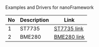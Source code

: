 Examples and Drivers for nanoFramework


No | Description | Link
------------ | ------------- | -------------
1 | ST7735  |[ST7735 link](https://github.com/valoni/netmf-interpreter4x/tree/master/nanoFrameworks%20Drivers%20and%20Examples/ST7735)
2 | BME280  |[BME280 link](https://github.com/valoni/netmf-interpreter4x/tree/master/nanoFrameworks%20Drivers%20and%20Examples/BME280)
